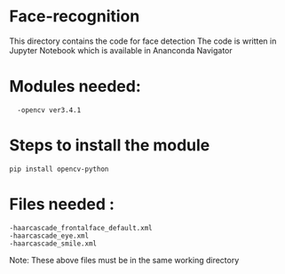 # Face-recognition   
This directory contains the code for face detection
The code is written in Jupyter Notebook which is available in Ananconda Navigator
# Modules needed:
      -opencv ver3.4.1  
# Steps to install the module  
    pip install opencv-python 
# Files needed :   
    -haarcascade_frontalface_default.xml
    -haarcascade_eye.xml 
    -haarcascade_smile.xml 
 Note: These above files must be in the same working directory    
 
 
 
